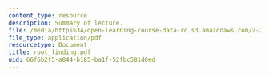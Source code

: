 ```yaml
---
content_type: resource
description: Summary of lecture.
file: /media/https%3A/open-learning-course-data-rc.s3.amazonaws.com/2-29-numerical-marine-hydrodynamics-13-024-spring-2003/66f6b2f5a844b185ba1f52fbc581d0ed_root_finding.pdf
file_type: application/pdf
resourcetype: Document
title: root_finding.pdf
uid: 66f6b2f5-a844-b185-ba1f-52fbc581d0ed
---
```

